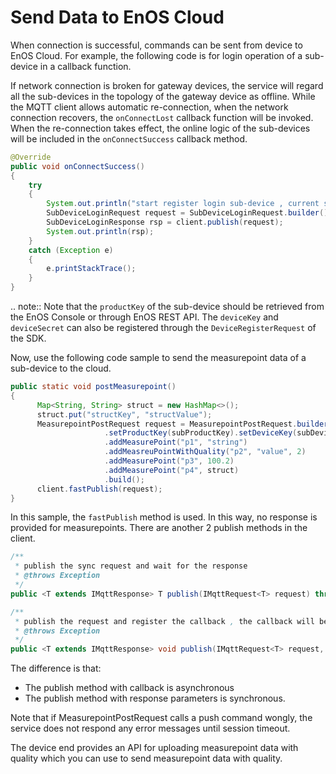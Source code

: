# Send Data to EnOS Cloud

When connection is successful, commands can be sent from device to EnOS Cloud. For example, the following code is for login operation of a sub-device in a callback function.  

If network connection is broken for gateway devices, the service will regard all the sub-devices in the topology of the gateway device as offline. While the MQTT client allows automatic re-connection, when the network connection recovers, the `onConnectLost` callback function will be invoked. When the re-connection takes effect, the online logic of the sub-devices will be included in the `onConnectSuccess` callback method.

```java
@Override
public void onConnectSuccess()
{
    try
    {
        System.out.println("start register login sub-device , current status : " + client.isConnected());
        SubDeviceLoginRequest request = SubDeviceLoginRequest.builder().setSubDeviceInfo(subProductKey, subDeviceKey, subDeviceSecret).build();
        SubDeviceLoginResponse rsp = client.publish(request);
        System.out.println(rsp);
    }
    catch (Exception e)
    {
        e.printStackTrace();
    }
}
```

.. note:: Note that the `productKey` of the sub-device should be retrieved from the EnOS Console or through EnOS REST API. The `deviceKey` and `deviceSecret` can also be registered through the `DeviceRegisterRequest` of the SDK.

Now, use the following code sample to send the measurepoint data of a sub-device to the cloud.

```java
public static void postMeasurepoint()
{
      Map<String, String> struct = new HashMap<>();
      struct.put("structKey", "structValue");
      MeasurepointPostRequest request = MeasurepointPostRequest.builder()
                     .setProductKey(subProductKey).setDeviceKey(subDeviceKey)
                     .addMeasurePoint("p1", "string")
                     .addMeasreuPointWithQuality("p2", "value", 2)
                     .addMeasurePoint("p3", 100.2)
                     .addMeasurePoint("p4", struct)
                     .build();
      client.fastPublish(request);
}
```

In this sample, the `fastPublish` method is used. In this way, no response is provided for measurepoints. There are another 2 publish methods in the client.

```java
/**
 * publish the sync request and wait for the response
 * @throws Exception
 */
public <T extends IMqttResponse> T publish(IMqttRequest<T> request) throws Exception

/**
 * publish the request and register the callback , the callback will be called when rcv the response
 * @throws Exception
 */
public <T extends IMqttResponse> void publish(IMqttRequest<T> request, IResponseCallback<T> callback)
```

The difference is that:
- The publish method with callback is asynchronous
- The publish method with response parameters is synchronous. 

Note that if MeasurepointPostRequest calls a push command wongly,  the service does not respond any error messages until session timeout.

The device end provides an API for uploading measurepoint data with quality which you can use to send measurepoint data with quality.
<!--what is the name of this API?-->